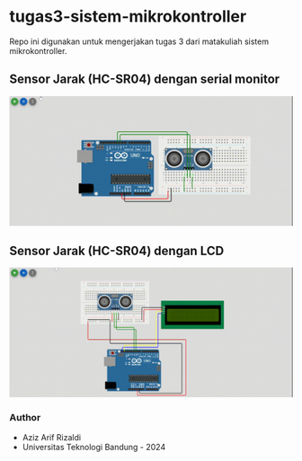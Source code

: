 # tugas3-sistem-mikrokontroller
Repo ini digunakan untuk mengerjakan tugas 3 dari matakuliah sistem mikrokontroller.

## Sensor Jarak (HC-SR04) dengan serial monitor
![Tampilan Sensor Jarak (HC-SR04) dengan serial monitor](preview/preview-1.gif)

## Sensor Jarak (HC-SR04) dengan LCD
![Tampilan Sensor Jarak (HC-SR04) dengan LCD](preview/preview-2.gif)

### Author
- Aziz Arif Rizaldi
- Universitas Teknologi Bandung - 2024
